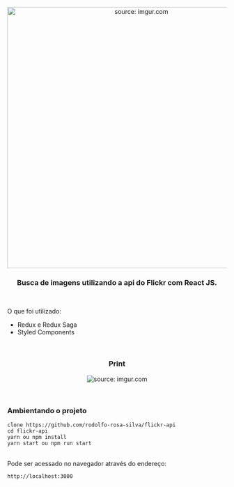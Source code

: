 <p  align="center">
<img src="https://i.imgur.com/FGp7IlS.jpg" title="source: imgur.com" width="600" />
</p>
<h3  align="center">Busca de imagens utilizando a api do Flickr com React JS.</h3>
<br>
<p>O que foi utilizado:</p>

 - Redux e Redux Saga
 - Styled Components

<br>
<h3  align="center">Print</h3>
<p align="center">
<img src="https://i.imgur.com/nO5Bi9b.png" title="source: imgur.com" />
</p>
<br>
<h3>Ambientando o projeto</h3>

    clone https://github.com/rodolfo-rosa-silva/flickr-api
    cd flickr-api
    yarn ou npm install
    yarn start ou npm run start
<br>
Pode ser acessado no navegador através do endereço:
<br>

    http://localhost:3000
